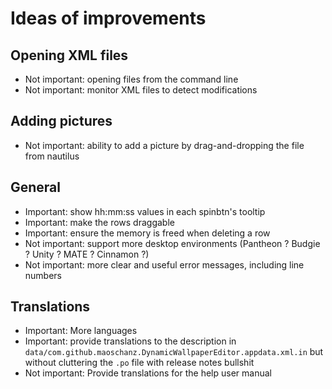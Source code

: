 # Ideas of improvements

## Opening XML files

- Not important: opening files from the command line
- Not important: monitor XML files to detect modifications

## Adding pictures

- Not important: ability to add a picture by drag-and-dropping the file from nautilus

## General

- Important: show hh:mm:ss values in each spinbtn's tooltip
- Important: make the rows draggable
- Important: ensure the memory is freed when deleting a row
- Not important: support more desktop environments (Pantheon ? Budgie ? Unity ? MATE ? Cinnamon ?)
- Not important: more clear and useful error messages, including line numbers

## Translations

- Important: More languages
- Important: provide translations to the description in `data/com.github.maoschanz.DynamicWallpaperEditor.appdata.xml.in` but without cluttering the `.po` file with release notes bullshit
- Not important: Provide translations for the help user manual

